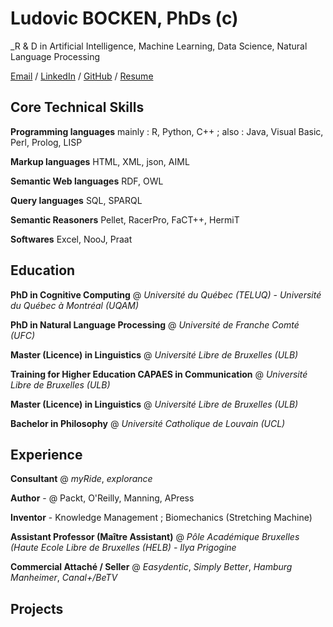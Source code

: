 # Ludovic BOCKEN, PhDs (c)

_R & D in Artificial Intelligence, Machine Learning, Data Science, Natural Language Processing

[Email](mailto:lbocken@gmail.com) / [LinkedIn](https://www.linkedin.com/in/ludovicbocken/) / [GitHub](https://github.com/lbocken) / [Resume](https://lbocken.github.io/resume/)

## Core Technical Skills

**Programming languages** mainly : R, Python, C++ ; also : Java, Visual Basic, Perl, Prolog, LISP

**Markup languages** HTML, XML, json, AIML

**Semantic Web languages** RDF, OWL

**Query languages** SQL, SPARQL

**Semantic Reasoners** Pellet, RacerPro, FaCT++, HermiT

**Softwares** Excel, NooJ, Praat 
    
## Education
**PhD in Cognitive Computing** @ *Université du Québec (TELUQ)* - *Université du Québec à Montréal (UQAM)*

**PhD in Natural Language Processing** @ *Université de Franche Comté (UFC)*

**Master (Licence) in Linguistics** @ *Université Libre de Bruxelles (ULB)*

**Training for Higher Education CAPAES in Communication** @ *Université Libre de Bruxelles (ULB)*

**Master (Licence) in Linguistics** @ *Université Libre de Bruxelles (ULB)*

**Bachelor in Philosophy** @ *Université Catholique de Louvain (UCL)*

## Experience
**Consultant** @ *myRide*, *explorance*

**Author** - @ Packt, O'Reilly, Manning, APress

**Inventor** - Knowledge Management ; Biomechanics (Stretching Machine)

**Assistant Professor (Maître Assistant)** @ *Pôle Académique Bruxelles (Haute Ecole Libre de Bruxelles (HELB) - Ilya Prigogine*

**Commercial Attaché / Seller** @ *Easydentic*, *Simply Better*, *Hamburg Manheimer*, *Canal+/BeTV* 

## Projects
